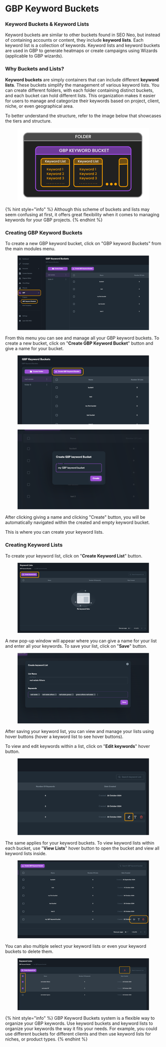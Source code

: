 # GBP Keyword Buckets

### Keyword Buckets & Keyword Lists

Keyword buckets are similar to other buckets found in SEO Neo, but instead of containing accounts or content, they include **keyword lists**. Each keyword list is a collection of keywords. Keyword lists and keyword buckets are used in GBP to generate heatmaps or create campaigns using Wizards (applicable to GBP wizards).

### Why Buckets and Lists?

**Keyword buckets** are simply containers that can include different **keyword lists**. These buckets simplify the management of various keyword lists. You can create different folders, with each folder containing distinct buckets, and each bucket can hold different lists. This organization makes it easier for users to manage and categorize their keywords based on project, client, niche, or even geographical area.

To better understand the structure, refer to the image below that showcases the tiers and structure.

<figure><img src="../../../.gitbook/assets/GBP structure 1.png" alt=""><figcaption></figcaption></figure>

{% hint style="info" %}
Although this scheme of buckets and lists may seem confusing at first, it offers great flexibility when it comes to managing keywords for your GBP projects.
{% endhint %}



### Creating GBP Keyword Buckets

To create a new GBP keyword bucket, click on "GBP keyword Buckets" from the main modules menu.

<figure><img src="../../../.gitbook/assets/gbp_keywords.png" alt=""><figcaption></figcaption></figure>

From this menu you can see and manage all your GBP keyword buckets. To create a new bucket, click on "**Create GBP Keyword Bucket**" button and give a name for your bucket.

<figure><img src="../../../.gitbook/assets/gbp_keywords create.png" alt=""><figcaption></figcaption></figure>

<figure><img src="../../../.gitbook/assets/gbp_keywords bucket name.png" alt=""><figcaption></figcaption></figure>

After clicking giving a name and clicking "Create" button, you will be automatically navigated within the created and empty keyword bucket.&#x20;

This is where you can create your keyword lists.



### Creating Keyword Lists

To create your keyword list, click on "**Create Keyword List**" button.

<figure><img src="../../../.gitbook/assets/keywordlist create.png" alt=""><figcaption></figcaption></figure>

A new pop-up window will appear where you can give a name for your list and enter all your keywords. To save your list, click on "**Save**" button.

<figure><img src="../../../.gitbook/assets/keywordlist save.png" alt=""><figcaption></figcaption></figure>

After saving your keyword list, you can view and manage your lists using hover buttons (hover a keyword list to see hover buttons).

To view and edit keywords within a list, click on "**Edit keywords**" hover button.

<figure><img src="../../../.gitbook/assets/keywordlist hover2.png" alt=""><figcaption></figcaption></figure>

The same applies for your keyword buckets. To view keyword lists within each bucket, use "**View Lists**" hover button to open the bucket and view all keyword lists inside.

<figure><img src="../../../.gitbook/assets/keywordlist hover.png" alt=""><figcaption></figcaption></figure>

You can also multiple select your keyword lists or even your keyword buckets to delete them.

<figure><img src="../../../.gitbook/assets/gbp keywordlist multiple.png" alt=""><figcaption></figcaption></figure>

{% hint style="info" %}
GBP Keyword Buckets system is a flexible way to organize your GBP keywords. Use keyword buckets and keyword lists to organize your keywords the way it fits your needs. For example, you could use different buckets for different clients and then use keyword lists for niches, or product types.
{% endhint %}

